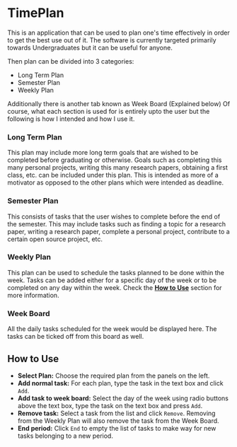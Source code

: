 # TimePlan
This is an application that can be used to plan one's time effectively in order to get the best use out of it. The software is currently targeted primarily towards Undergraduates but it can be useful for anyone.

Then plan can be divided into 3 categories:
* Long Term Plan
* Semester Plan
* Weekly Plan

Additionally there is another tab known as Week Board (Explained below)
Of course, what each section is used for is entirely upto the user but the following is how I intended and how I use it.

### Long Term Plan
This plan may include more long term goals that are wished to be completed before graduating or otherwise. Goals such as completing this many personal projects, writing this many research papers, obtaining a first class, etc. can be included under this plan. This is intended as more of a motivator as opposed to the other plans which were intended as deadline.
### Semester Plan
This consists of tasks that the user wishes to complete before the end of the semester. This may include tasks such as finding a topic for a research paper, writing a research paper, complete a personal project, contribute to a certain open source project, etc.
### Weekly Plan
This plan can be used to schedule the tasks planned to be done within the week. Tasks can be added either for a specific day of the week or to be completed on any day within the week. Check the [**How to Use**](#how-to-use) section for more information.
### Week Board
All the daily tasks scheduled for the week would be displayed here. The tasks can be ticked off from this board as well.

## How to Use
- **Select Plan:** Choose the required plan from the panels on the left.
- **Add normal task:** For each plan, type the task in the text box and click `Add`.
- **Add task to week board:** Select the day of the week using radio buttons above the text box, type the task on the text box and press `Add`.
- **Remove task:** Select a task from the list and click `Remove`. Removing from the Weekly Plan will also remove the task from the Week Board.
- **End period:** Click `End` to empty the list of tasks to make way for new tasks belonging to a new period.
